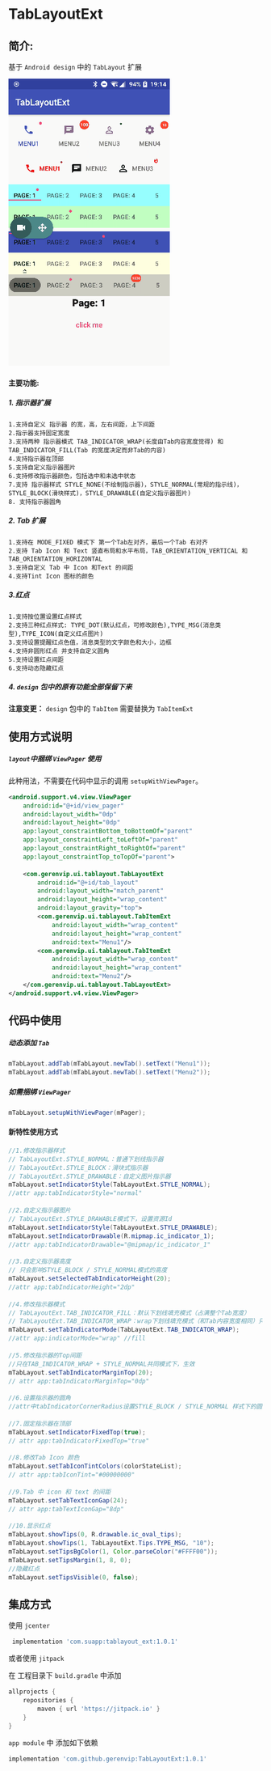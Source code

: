 # TabLayoutExt  

## 简介:  
基于 `Android design` 中的 `TabLayout` 扩展   

 ![](https://github.com/gerenvip/TabLayoutExt/blob/master/demo.gif?raw=true)
   
#### 主要功能:  

##### 1. 指示器扩展
```
1.支持自定义 指示器 的宽，高，左右间距，上下间距
2.指示器支持固定宽度
3.支持两种 指示器模式 TAB_INDICATOR_WRAP(长度由Tab内容宽度觉得) 和 TAB_INDICATOR_FILL(Tab 的宽度决定而非Tab的内容)
4.支持指示器在顶部
5.支持自定义指示器图片
6.支持修改指示器颜色，包括选中和未选中状态
7.支持 指示器样式 STYLE_NONE(不绘制指示器)，STYLE_NORMAL(常规的指示线)，STYLE_BLOCK(滑块样式)，STYLE_DRAWABLE(自定义指示器图片) 
8. 支持指示器圆角

```
##### 2. Tab 扩展
```
1.支持在 MODE_FIXED 模式下 第一个Tab左对齐，最后一个Tab 右对齐
2.支持 Tab Icon 和 Text 竖直布局和水平布局，TAB_ORIENTATION_VERTICAL 和 TAB_ORIENTATION_HORIZONTAL
3.支持自定义 Tab 中 Icon 和Text 的间距
4.支持Tint Icon 图标的颜色
```
##### 3.红点
```
1.支持按位置设置红点样式
2.支持三种红点样式: TYPE_DOT(默认红点，可修改颜色),TYPE_MSG(消息类型),TYPE_ICON(自定义红点图片)
3.支持设置提醒红点色值，消息类型的文字颜色和大小，边框
4.支持非圆形红点 并支持自定义圆角
5.支持设置红点间距
6.支持动态隐藏红点
```
##### 4. `design` 包中的原有功能全部保留下来

**注意变更：** `design` 包中的 `TabItem` 需要替换为 `TabItemExt`  


## 使用方式说明

##### `layout`中捆绑 `ViewPager` 使用

此种用法，不需要在代码中显示的调用 `setupWithViewPager`。

```xml
<android.support.v4.view.ViewPager
    android:id="@+id/view_pager"
    android:layout_width="0dp"
    android:layout_height="0dp"
    app:layout_constraintBottom_toBottomOf="parent"
    app:layout_constraintLeft_toLeftOf="parent"
    app:layout_constraintRight_toRightOf="parent"
    app:layout_constraintTop_toTopOf="parent">

    <com.gerenvip.ui.tablayout.TabLayoutExt
        android:id="@+id/tab_layout"
        android:layout_width="match_parent"
        android:layout_height="wrap_content"
        android:layout_gravity="top">
        <com.gerenvip.ui.tablayout.TabItemExt
            android:layout_width="wrap_content"
            android:layout_height="wrap_content"
            android:text="Menu1"/>
        <com.gerenvip.ui.tablayout.TabItemExt
            android:layout_width="wrap_content"
            android:layout_height="wrap_content"
            android:text="Menu2"/>
    </com.gerenvip.ui.tablayout.TabLayoutExt>
</android.support.v4.view.ViewPager>
```

## 代码中使用

##### 动态添加 `Tab`

```java
mTabLayout.addTab(mTabLayout.newTab().setText("Menu1"));
mTabLayout.addTab(mTabLayout.newTab().setText("Menu2"));

```

##### 如需捆绑 `ViewPager` 

```java
mTabLayout.setupWithViewPager(mPager);
```

#### 新特性使用方式

```java
//1.修改指示器样式
// TabLayoutExt.STYLE_NORMAL：普通下划线指示器
// TabLayoutExt.STYLE_BLOCK：滑块式指示器
// TabLayoutExt.STYLE_DRAWABLE：自定义图片指示器
mTabLayout.setIndicatorStyle(TabLayoutExt.STYLE_NORMAL);
//attr app:tabIndicatorStyle="normal"

//2.自定义指示器图片
// TabLayoutExt.STYLE_DRAWABLE模式下，设置资源Id
mTabLayout.setIndicatorStyle(TabLayoutExt.STYLE_DRAWABLE);
mTabLayout.setIndicatorDrawable(R.mipmap.ic_indicator_1);
//attr app:tabIndicatorDrawable="@mipmap/ic_indicator_1"

//3.自定义指示器高度
// 只会影响STYLE_BLOCK / STYLE_NORMAL模式的高度
mTabLayout.setSelectedTabIndicatorHeight(20);
//attr app:tabIndicatorHeight="2dp"

//4.修改指示器模式
// TabLayoutExt.TAB_INDICATOR_FILL：默认下划线填充模式（占满整个Tab宽度）
// TabLayoutExt.TAB_INDICATOR_WRAP：wrap下划线填充模式（和Tab内容宽度相同）只会影响STYLE_BLOCK / STYLE_NORMAL模式
mTabLayout.setTabIndicatorMode(TabLayoutExt.TAB_INDICATOR_WRAP);
//attr app:indicatorMode="wrap" //fill

//5.修改指示器的Top间距
//只在TAB_INDICATOR_WRAP + STYLE_NORMAL共同模式下，生效
mTabLayout.setTabIndicatorMarginTop(20);
// attr app:tabIndicatorMarginTop="0dp"

//6.设置指示器的圆角
//attr中tabIndicatorCornerRadius设置STYLE_BLOCK / STYLE_NORMAL 样式下的圆角

//7.固定指示器在顶部
mTabLayout.setIndicatorFixedTop(true);
// attr app:tabIndicatorFixedTop="true"

//8.修改Tab Icon 颜色
mTabLayout.setTabIconTintColors(colorStateList);
// attr app:tabIconTint="#00000000"

//9.Tab 中 icon 和 text 的间距
mTabLayout.setTabTextIconGap(24);
// attr app:tabTextIconGap="8dp"

//10.显示红点
mTabLayout.showTips(0, R.drawable.ic_oval_tips);
mTabLayout.showTips(1, TabLayoutExt.Tips.TYPE_MSG, "10");
mTabLayout.setTipsBgColor(1, Color.parseColor("#FFFF00"));
mTabLayout.setTipsMargin(1, 8, 0);
//隐藏红点
mTabLayout.setTipsVisible(0, false);

```

## 集成方式   

使用 `jcenter`   
```groovy
 implementation 'com.suapp:tablayout_ext:1.0.1'
```
或者使用 `jitpack` 

在 工程目录下 `build.gradle` 中添加   

```groovy
allprojects {
    repositories {
        maven { url 'https://jitpack.io' }
    }
}
```
`app module` 中 添加如下依赖   
```groovy
implementation 'com.github.gerenvip:TabLayoutExt:1.0.1'
```